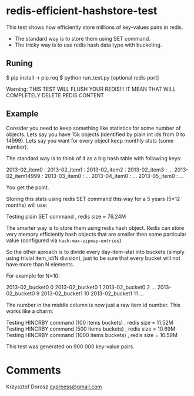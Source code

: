 redis-efficient-hashstore-test
==============================

This test shows how efficiently store millions of key-values pairs in redis.

* The standard way is to store them using SET command.
* The tricky way is to use redis hash data type with bucketing.


Runing
------

$ pip install -r pip.req
$ python run_test.py [optional redis port]

Warning: THIS TEST WILL FLUSH YOUR REDIS!!! IT MEAN THAT WILL COMPLETELY DELETE REDIS CONTENT


Example
-------
Consider you need to keep something like statistics for some number of objects. Lets say you have 15k objects (identified by
plain int ids from 0 to 14999). Lets say you want for every object keep monthly stats (some number).

The standard way is to think of it as a big hash table with following keys:

2013-02_item0   : <some number>
2013-02_item1   : <some number>
2013-02_item2   : <some number>
2013-02_item3   : <some number>
...
2013-02_item14999 : <some number>
2013-03_item0   : <some number>
...
2013-04_item0   : <some number>
...
2013-05_item0   : <some number>
...

You get the point.

Storing this stats using redis SET command this way for a 5 years (5*12 months) will use:

Testing plain SET command , redis size = 76.24M

The smarter way is to store them using redis hash object. Redis can store very memory efficiently hash objects that
are smaller then some particular value (configured via ``hash-max-zipmap-entries``).

So the other aproach is to divide every day-item-stat into buckets (simply using trivial item_id/N division), just to be
sure that every bucket will not have more than N elements.

For example for N=10:

2013-02_bucket0     0      <some number>
2013-02_bucket0     1      <some number>
2013-02_bucket0     2      <some number>
...
2013-02_bucket0     9      <some number>
2013-02_bucket1    10      <some number>
2013-02_bucket1    11      <some number>
...



The number in the middle column is now just a raw item id number. This works like a charm:

Testing HINCRBY command (100 items buckets) , redis size = 11.52M
Testing HINCRBY command (500 items buckets) , redis size = 10.69M
Testing HINCRBY command (1000 items buckets) , redis size = 10.59M


This test was generated on 900 000 key-value pairs.


Comments
========
Krzysztof Dorosz <cypreess@gmail.com>